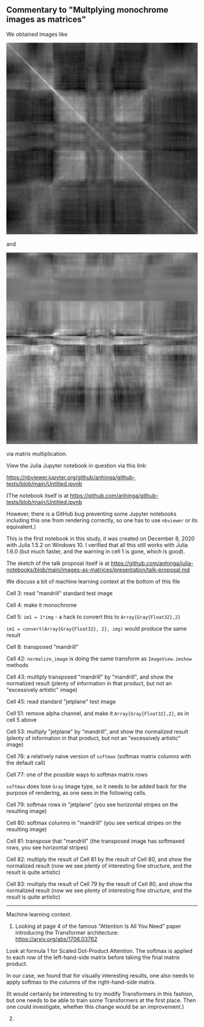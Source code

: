 ## Commentary to "Multplying monochrome images as matrices"

We obtained images like

![symmetric](symmetric.png)

and

![asymmetric](asymmetric.png)

via matrix multiplication.

View the Julia Jupyter notebook in question via this link:

https://nbviewer.jupyter.org/github/anhinga/github-tests/blob/main/Untitled.ipynb

(The notebook itself is at https://github.com/anhinga/github-tests/blob/main/Untitled.ipynb

However, there is a GitHub bug preventing some Jupyter notebooks including this one from rendering correctly, so
one has to use `nbviewer` or its equivalent.)

This is the first notebook in this study, it was created on December 8, 2020 with Julia 1.5.2
on Windows 10. I verified that all this still works with Julia 1.6.0 (but much faster, and
the warning in cell 1 is gone, which is good).

The sketch of the talk proposal itself is at https://github.com/anhinga/julia-notebooks/blob/main/images-as-matrices/presentation/talk-proposal.md

We discuss a bit of machine learning context at the bottom of this file

Cell 3: read "mandrill" standard test image

Cell 4: make it monochrome

Cell 5: `im1 = 1*img` - a hack to convert this to `Array{Gray{Float32},2}`

`im1 = convert(Array{Gray{Float32}, 2}, img)` would produce the same result

Cell 8: transposed "mandrill"

Cell 42: `normalize_image` is doing the same transform as `ImageView.imshow` methods

Cell 43: multiply transposed "mandrill" by "mandrill", and show the normalized result (plenty of information in that product, but not an "excessively artistic" image)

Cell 45: read standard "jetplane" test image

Cell 51: remove alpha channel, and make it `Array{Gray{Float32},2}`, as in cell 5 above

Cell 53: multiply "jetplane" by "mandrill", and show the normalized result (plenty of information in that product, but not an "excessively artistic" image)

Cell 76: a relatively naive version of `softmax` (softmax matrix columns with the default call)

Cell 77: one of the possible ways to softmax matrix rows 

`softmax` does lose `Gray` image type, so it needs to be added back for the purpose of rendering, as one sees in the following cells.

Cell 79: softmax rows in "jetplane" (you see horizontal stripes on the resulting image)

Cell 80: softmax columns in "mandrill" (you see vertical stripes on the resulting image)

Cell 81: transpose that "mandrill" (the transposed image has softmaxed rows, you see horizontal stripes)

Cell 82: multiply the result of Cell 81 by the result of Cell 80, and show the normalized result (now we see plenty of interesting fine structure, and the result is quite artistic)

Cell 83: multiply the result of Cell 79 by the result of Cell 80, and show the normalized result (now we see plenty of interesting fine structure, and the result is quite artistic)

---

Machine learning context.

1) Looking at page 4 of the famous "Attention Is All You Need" paper introducing the Transformer architecture: https://arxiv.org/abs/1706.03762

Look at formula 1 for Scaled Dot-Product Attention. The softmax is applied to each row of the left-hand-side matrix before taking the final matrix product.

In our case, we found that for visually interesting results, one also needs to apply softmax to the columns of the right-hand-side matrix.

(It would certainly be interesting to try modify Transformers in this fashion, but one needs to be able to train some Transformers at the first place.
Then one could investigate, whether this change would be an improvement.)

2) 
